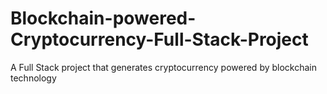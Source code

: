 # Blockchain-powered-Cryptocurrency-Full-Stack-Project
A Full Stack project that generates cryptocurrency powered by blockchain technology

